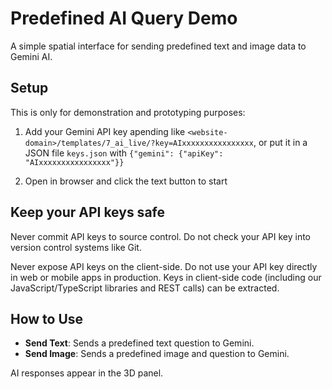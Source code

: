 # Predefined AI Query Demo

A simple spatial interface for sending predefined text and image data to Gemini AI.

## Setup

This is only for demonstration and prototyping purposes:

1. Add your Gemini API key apending like `<website-domain>/templates/7_ai_live/?key=AIxxxxxxxxxxxxxxxx`,
or put it in a JSON file `keys.json` with
`{"gemini": {"apiKey": "AIxxxxxxxxxxxxxxxx"}}`

2. Open in browser and click the text button to start

## Keep your API keys safe

Never commit API keys to source control. Do not check your API key into version
control systems like Git.

Never expose API keys on the client-side. Do not use your API key directly in
web or mobile apps in production. Keys in client-side code
(including our JavaScript/TypeScript libraries and REST calls) can be extracted.

## How to Use

- **Send Text**: Sends a predefined text question to Gemini.
- **Send Image**: Sends a predefined image and question to Gemini.

AI responses appear in the 3D panel.
